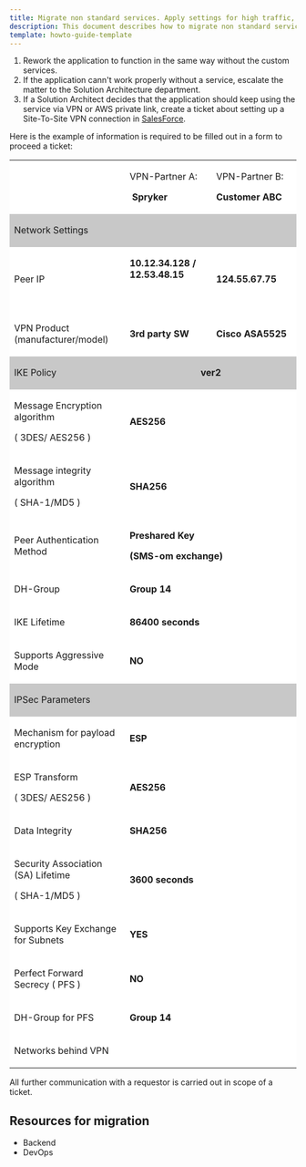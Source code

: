 ```yaml
---
title: Migrate non standard services. Apply settings for high traffic, external connections, VPN etc.
description: This document describes how to migrate non standard services.
template: howto-guide-template
---
```




1. Rework the application to function in the same way without the custom services.
2. If the application cann't work properly without a service, escalate the matter to the Solution Architecture department.
3. If a Solution Architect decides that the application should keep using the service via VPN or AWS private link, create a ticket about setting up a Site-To-Site VPN connection in [SalesForce](http://support.spryker.com). 

Here is the example of information is required to be filled out in a form to proceed a ticket:

<table data-number-column="false">
  <colgroup>
    <col style="width: 270px;">
    <col style="width: 248px;">
    <col style="width: 235px;">
  </colgroup>
  <tbody>
    <tr>
      <td data-colwidth="271" data-cell-background="#ffffff" style="background-color: rgb(255, 255, 255);"></td>
      <td data-colwidth="249" data-cell-background="#ffffff" style="background-color: rgb(255, 255, 255);">
        <div class="fabric-editor-block-mark fabric-editor-alignment css-1mg5rgz" data-align="center">
          <p data-renderer-start-pos="930">VPN-Partner A:</p>
        </div>
        <div class="fabric-editor-block-mark fabric-editor-alignment css-1mg5rgz" data-align="center">
          <p data-renderer-start-pos="946">&nbsp;<strong data-renderer-mark="true">Spryker</strong></p>
        </div>
      </td>
      <td data-colwidth="236" data-cell-background="#ffffff" style="background-color: rgb(255, 255, 255);">
        <div class="fabric-editor-block-mark fabric-editor-alignment css-1mg5rgz" data-align="center">
          <p data-renderer-start-pos="958">VPN-Partner B:</p>
        </div>
        <div class="fabric-editor-block-mark fabric-editor-alignment css-1mg5rgz" data-align="center">
          <p data-renderer-start-pos="974"><strong data-renderer-mark="true">Customer ABC</strong></p>
        </div>
      </td>
    </tr>
    <tr>
      <td colspan="3" data-colwidth="271,249,236" data-cell-background="#c8c8c8" style="background-color: rgb(200, 200, 200);">
        <p data-renderer-start-pos="992">Network Settings</p>
      </td>
    </tr>
    <tr>
      <td data-colwidth="271" data-cell-background="#ffffff" style="background-color: rgb(255, 255, 255);">
        <p data-renderer-start-pos="1014">Peer IP</p>
      </td>
      <td data-colwidth="249" data-cell-background="#ffffff" style="background-color: rgb(255, 255, 255);">
        <div class="fabric-editor-block-mark fabric-editor-alignment css-1mg5rgz" data-align="center">
          <p data-renderer-start-pos="1025"><strong data-renderer-mark="true">10.12.34.128 / 12.53.48.15</strong></p>
        </div>
        <div class="fabric-editor-block-mark fabric-editor-alignment css-1mg5rgz" data-align="center">
          <p data-renderer-start-pos="1053">&nbsp;</p>
        </div>
      </td>
      <td data-colwidth="236" data-cell-background="#ffffff" style="background-color: rgb(255, 255, 255);">
        <div class="fabric-editor-block-mark fabric-editor-alignment css-1mg5rgz" data-align="center">
          <p data-renderer-start-pos="1058"><strong data-renderer-mark="true">124.55.67.75</strong></p>
        </div>
      </td>
    </tr>
    <tr>
      <td data-colwidth="271" data-cell-background="#ffffff" style="background-color: rgb(255, 255, 255);">
        <p data-renderer-start-pos="1076">VPN Product (manufacturer/model)</p>
      </td>
      <td data-colwidth="249" data-cell-background="#ffffff" style="background-color: rgb(255, 255, 255);">
        <div class="fabric-editor-block-mark fabric-editor-alignment css-1mg5rgz" data-align="center">
          <p data-renderer-start-pos="1112"><strong data-renderer-mark="true">3rd party SW</strong></p>
        </div>
      </td>
      <td data-colwidth="236" data-cell-background="#ffffff" style="background-color: rgb(255, 255, 255);">
        <div class="fabric-editor-block-mark fabric-editor-alignment css-1mg5rgz" data-align="center">
          <p data-renderer-start-pos="1128"><strong data-renderer-mark="true">Cisco ASA5525</strong></p>
        </div>
      </td>
    </tr>
    <tr>
      <td colspan="3" data-colwidth="271,249,236" data-cell-background="#c8c8c8" style="background-color: rgb(200, 200, 200);">
        <p data-renderer-start-pos="1147">IKE Policy &nbsp; &nbsp; &nbsp; &nbsp; &nbsp; &nbsp; &nbsp; &nbsp; &nbsp; &nbsp; &nbsp; &nbsp; &nbsp; &nbsp; &nbsp; &nbsp; &nbsp; &nbsp; &nbsp; &nbsp; &nbsp; &nbsp; &nbsp; &nbsp; &nbsp; &nbsp; &nbsp; &nbsp; &nbsp; <strong data-renderer-mark="true">ver2</strong></p>
      </td>
    </tr>
    <tr>
      <td data-colwidth="271" data-cell-background="#ffffff" style="background-color: rgb(255, 255, 255);">
        <p data-renderer-start-pos="1243">Message Encryption algorithm</p>
        <p data-renderer-start-pos="1273">( 3DES/ AES256 )</p>
      </td>
      <td colspan="2" data-colwidth="249,236" data-cell-background="#ffffff" style="background-color: rgb(255, 255, 255);">
        <div class="fabric-editor-block-mark fabric-editor-alignment css-1mg5rgz" data-align="center">
          <p data-renderer-start-pos="1293"><strong data-renderer-mark="true">AES256</strong></p>
        </div>
      </td>
    </tr>
    <tr>
      <td data-colwidth="271" data-cell-background="#ffffff" style="background-color: rgb(255, 255, 255);">
        <p data-renderer-start-pos="1305">Message integrity algorithm</p>
        <p data-renderer-start-pos="1334">( SHA-1/MD5 )</p>
      </td>
      <td colspan="2" colorname="White" data-colwidth="249,236" data-cell-background="#ffffff" style="background-color: rgb(255, 255, 255);">
        <div class="fabric-editor-block-mark fabric-editor-alignment css-1mg5rgz" data-align="center">
          <p data-renderer-start-pos="1351"><strong data-renderer-mark="true">SHA256</strong></p>
        </div>
      </td>
    </tr>
    <tr>
      <td data-colwidth="271" data-cell-background="#ffffff" style="background-color: rgb(255, 255, 255);">
        <p data-renderer-start-pos="1363">Peer Authentication Method</p>
      </td>
      <td colspan="2" data-colwidth="249,236" data-cell-background="#ffffff" style="background-color: rgb(255, 255, 255);">
        <div class="fabric-editor-block-mark fabric-editor-alignment css-1mg5rgz" data-align="center">
          <p data-renderer-start-pos="1393"><strong data-renderer-mark="true">Preshared Key</strong></p>
        </div>
        <div class="fabric-editor-block-mark fabric-editor-alignment css-1mg5rgz" data-align="center">
          <p data-renderer-start-pos="1408"><strong data-renderer-mark="true">(SMS-om exchange)</strong></p>
        </div>
      </td>
    </tr>
    <tr>
      <td data-colwidth="271" data-cell-background="#ffffff" style="background-color: rgb(255, 255, 255);">
        <p data-renderer-start-pos="1431">DH-Group</p>
      </td>
      <td rowspan="1" colspan="2" colorname="White" data-colwidth="249,236" data-cell-background="#ffffff" style="background-color: rgb(255, 255, 255);">
        <div class="fabric-editor-block-mark fabric-editor-alignment css-1mg5rgz" data-align="center">
          <p data-renderer-start-pos="1443"><strong data-renderer-mark="true">Group 14</strong></p>
        </div>
      </td>
    </tr>
    <tr>
      <td data-colwidth="271" data-cell-background="#ffffff" style="background-color: rgb(255, 255, 255);">
        <p data-renderer-start-pos="1457">IKE Lifetime</p>
      </td>
      <td colspan="2" data-colwidth="249,236" data-cell-background="#ffffff" style="background-color: rgb(255, 255, 255);">
        <div class="fabric-editor-block-mark fabric-editor-alignment css-1mg5rgz" data-align="center">
          <p data-renderer-start-pos="1473"><strong data-renderer-mark="true">86400 seconds</strong>&nbsp;</p>
        </div>
      </td>
    </tr>
    <tr>
      <td data-colwidth="271" data-cell-background="#ffffff" style="background-color: rgb(255, 255, 255);">
        <p data-renderer-start-pos="1493">Supports Aggressive Mode</p>
      </td>
      <td colspan="2" data-colwidth="249,236" data-cell-background="#ffffff" style="background-color: rgb(255, 255, 255);">
        <div class="fabric-editor-block-mark fabric-editor-alignment css-1mg5rgz" data-align="center">
          <p data-renderer-start-pos="1521"><strong data-renderer-mark="true">NO</strong></p>
        </div>
      </td>
    </tr>
    <tr>
      <td colspan="3" data-colwidth="271,249,236" data-cell-background="#c8c8c8" style="background-color: rgb(200, 200, 200);">
        <p data-renderer-start-pos="1529">IPSec Parameters</p>
      </td>
    </tr>
    <tr>
      <td data-colwidth="271" data-cell-background="#ffffff" style="background-color: rgb(255, 255, 255);">
        <p data-renderer-start-pos="1551">Mechanism for payload encryption</p>
      </td>
      <td rowspan="1" colspan="2" colorname="White" data-colwidth="249,236" data-cell-background="#ffffff" style="background-color: rgb(255, 255, 255);">
        <div class="fabric-editor-block-mark fabric-editor-alignment css-1mg5rgz" data-align="center">
          <p data-renderer-start-pos="1587"><strong data-renderer-mark="true">ESP</strong></p>
        </div>
      </td>
    </tr>
    <tr>
      <td data-colwidth="271" data-cell-background="#ffffff" style="background-color: rgb(255, 255, 255);">
        <p data-renderer-start-pos="1596">ESP Transform</p>
        <p data-renderer-start-pos="1611">( 3DES/ AES256 )</p>
      </td>
      <td colspan="2" data-colwidth="249,236" data-cell-background="#ffffff" style="background-color: rgb(255, 255, 255);">
        <div class="fabric-editor-block-mark fabric-editor-alignment css-1mg5rgz" data-align="center">
          <p data-renderer-start-pos="1631"><strong data-renderer-mark="true">AES256</strong></p>
        </div>
      </td>
    </tr>
    <tr>
      <td data-colwidth="271" data-cell-background="#ffffff" style="background-color: rgb(255, 255, 255);">
        <p data-renderer-start-pos="1643">Data Integrity</p>
      </td>
      <td colspan="2" data-colwidth="249,236" data-cell-background="#ffffff" style="background-color: rgb(255, 255, 255);">
        <div class="fabric-editor-block-mark fabric-editor-alignment css-1mg5rgz" data-align="center">
          <p data-renderer-start-pos="1661"><strong data-renderer-mark="true">SHA256</strong></p>
        </div>
      </td>
    </tr>
    <tr>
      <td data-colwidth="271" data-cell-background="#ffffff" style="background-color: rgb(255, 255, 255);">
        <p data-renderer-start-pos="1673">Security Association (SA) Lifetime</p>
        <p data-renderer-start-pos="1709">( SHA-1/MD5 )</p>
      </td>
      <td colspan="2" data-colwidth="249,236" data-cell-background="#ffffff" style="background-color: rgb(255, 255, 255);">
        <div class="fabric-editor-block-mark fabric-editor-alignment css-1mg5rgz" data-align="center">
          <p data-renderer-start-pos="1726"><strong data-renderer-mark="true">3600 seconds</strong></p>
        </div>
      </td>
    </tr>
    <tr>
      <td data-colwidth="271" data-cell-background="#ffffff" style="background-color: rgb(255, 255, 255);">
        <p data-renderer-start-pos="1744">Supports Key Exchange for Subnets</p>
      </td>
      <td colspan="2" data-colwidth="249,236" data-cell-background="#ffffff" style="background-color: rgb(255, 255, 255);">
        <div class="fabric-editor-block-mark fabric-editor-alignment css-1mg5rgz" data-align="center">
          <p data-renderer-start-pos="1781"><strong data-renderer-mark="true">YES</strong></p>
        </div>
      </td>
    </tr>
    <tr>
      <td data-colwidth="271" data-cell-background="#ffffff" style="background-color: rgb(255, 255, 255);">
        <p data-renderer-start-pos="1790">Perfect Forward Secrecy ( PFS )</p>
      </td>
      <td colspan="2" data-colwidth="249,236" data-cell-background="#ffffff" style="background-color: rgb(255, 255, 255);">
        <div class="fabric-editor-block-mark fabric-editor-alignment css-1mg5rgz" data-align="center">
          <p data-renderer-start-pos="1825"><strong data-renderer-mark="true">NO</strong></p>
        </div>
      </td>
    </tr>
    <tr>
      <td data-colwidth="271" data-cell-background="#ffffff" style="background-color: rgb(255, 255, 255);">
        <p data-renderer-start-pos="1833">DH-Group for PFS</p>
      </td>
      <td colspan="2" data-colwidth="249,236" data-cell-background="#ffffff" style="background-color: rgb(255, 255, 255);">
        <div class="fabric-editor-block-mark fabric-editor-alignment css-1mg5rgz" data-align="center">
          <p data-renderer-start-pos="1853"><strong data-renderer-mark="true">Group 14</strong></p>
        </div>
      </td>
    </tr>
    <tr>
      <td data-colwidth="271" data-cell-background="#ffffff" style="background-color: rgb(255, 255, 255);">
        <p data-renderer-start-pos="1867">Networks behind VPN</p>
      </td>
      <td data-colwidth="249" data-cell-background="#ffffff" style="background-color: rgb(255, 255, 255);">
        <p data-renderer-start-pos="1890">&nbsp;</p>
      </td>
      <td data-colwidth="236" data-cell-background="#ffffff" style="background-color: rgb(255, 255, 255);">
        <p data-renderer-start-pos="1895">&nbsp;</p>
      </td>
    </tr>
  </tbody>
</table>


All further communication with a requestor is carried out in scope of a ticket.


## Resources for migration

* Backend
* DevOps